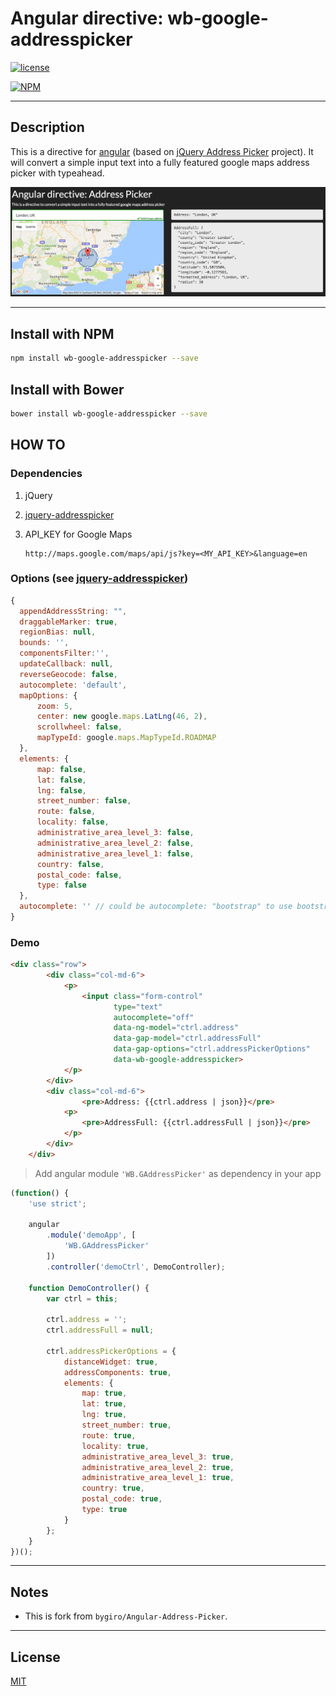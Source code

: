# Angular directive: wb-google-addresspicker

[![license](https://img.shields.io/github/license/mashape/apistatus.svg)](https://github.com/WuglyakBolgoink/wb-google-addresspicker/blob/master/LICENSE)

[![NPM](https://nodei.co/npm/wb-google-addresspicker.png?downloads=true&downloadRank=true&stars=true)](https://nodei.co/npm/wb-google-addresspicker/)

---

## Description

This is a directive for [angular](https://github.com/angular/angular.js) (based on [jQuery Address Picker](https://github.com/bygiro/jQuery-AddressPicker-ByGiro) project).
It will convert a simple input text into a fully featured google maps address picker with typeahead.

![Demo](demo.png "Demo")

---

## Install with NPM

```bash
npm install wb-google-addresspicker --save
```

## Install with Bower

```bash
bower install wb-google-addresspicker --save
```

## HOW TO

### Dependencies

1. jQuery
2. [jquery-addresspicker](https://github.com/bygiro/jquery-addressPicker-ByGiro)
3. API_KEY for Google Maps
 
    ```
    http://maps.google.com/maps/api/js?key=<MY_API_KEY>&language=en
    ```

### Options (see [jquery-addresspicker](https://github.com/bygiro/jquery-addressPicker-ByGiro))

```js
{
  appendAddressString: "",
  draggableMarker: true,
  regionBias: null,
  bounds: '',
  componentsFilter:'',
  updateCallback: null,
  reverseGeocode: false,
  autocomplete: 'default',
  mapOptions: {
      zoom: 5,
      center: new google.maps.LatLng(46, 2),
      scrollwheel: false,
      mapTypeId: google.maps.MapTypeId.ROADMAP
  },
  elements: {
      map: false,
      lat: false,
      lng: false,
      street_number: false,
      route: false,
      locality: false,
      administrative_area_level_3: false,
      administrative_area_level_2: false,
      administrative_area_level_1: false,
      country: false,
      postal_code: false,
      type: false
  },
  autocomplete: '' // could be autocomplete: "bootstrap" to use bootstrap typeahead autocomplete instead of jQueryUI
}
```


### Demo

```html
<div class="row">
        <div class="col-md-6">
            <p>
                <input class="form-control"
                       type="text"
                       autocomplete="off"
                       data-ng-model="ctrl.address"
                       data-gap-model="ctrl.addressFull"
                       data-gap-options="ctrl.addressPickerOptions"
                       data-wb-google-addresspicker>
            </p>
        </div>
        <div class="col-md-6">
                <pre>Address: {{ctrl.address | json}}</pre>
            <p>
                <pre>AddressFull: {{ctrl.addressFull | json}}</pre>
            </p>
        </div>
    </div>
```

> Add angular module `'WB.GAddressPicker'` as dependency in your app
 
```js
(function() {
    'use strict';

    angular
        .module('demoApp', [
            'WB.GAddressPicker'
        ])
        .controller('demoCtrl', DemoController);

    function DemoController() {
        var ctrl = this;

        ctrl.address = '';
        ctrl.addressFull = null;

        ctrl.addressPickerOptions = {
            distanceWidget: true,
            addressComponents: true,
            elements: {
                map: true,
                lat: true,
                lng: true,
                street_number: true,
                route: true,
                locality: true,
                administrative_area_level_3: true,
                administrative_area_level_2: true,
                administrative_area_level_1: true,
                country: true,
                postal_code: true,
                type: true
            }
        };
    }
})();
```

---

## Notes

- This is fork from `bygiro/Angular-Address-Picker`.


---


## License

[MIT](https://github.com/WuglyakBolgoink/wb-google-addresspicker/blob/master/LICENSE)

